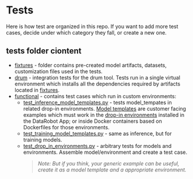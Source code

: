 # Tests
Here is how test are organized in this repo. If you want to add more test cases, decide under which category they fall, or create a new one.


## tests folder ciontent

- [fixtures](fixtures) - folder contains pre-created model artifacts, datasets, customization files used in the tests. 
- [drum](drum) - integration tests for the drum tool. Tests run in a single virtual environment which installs all the dependencies required by artifacts located in [fixtures](#fixtures). 
- [functional](functional) - contains test cases which run in custom environments:
    - [test_inference_model_templates.py](functional/test_inference_model_templates.py) - tests model_tempates in related drop-in environments. [Model templates](../model_templates) are customer facing examples which must work in the [drop-in environments](../public_dropin_environments) installed in the DataRobot App; or inside Docker containers based on Dockerfiles for those environments.
    - [test_training_model_templates.py](functional/test_training_model_templates.py) - same as inference, but for training models.
    - [test_drop_in_environments.py](functional/test_drop_in_environments.py) - arbitrary tests for models and environments. Assemble model/environment and create a test case.
        > *Note: But if you think, your generic example can be useful, create it as a model template and a appropriate environment.*
